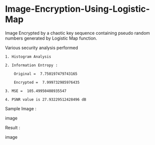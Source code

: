 # Image-Encryption-Using-Logistic-Map
Image Encrypted by a chaotic key sequence containing pseudo random numbers generated by Logistic Map function.

Various security analysis performed

    1. Histogram Analysis

    2. Information Entropy :

        Original =  7.750197479743165

        Encrypted =  7.999732985976435

    3. MSE =  105.49950408935547

    4. PSNR value is 27.93229512428496 dB
Sample Image :

image

Result :

image
